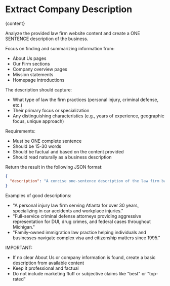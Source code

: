 # Extract Company Description

<context>
{content}
</context>

Analyze the provided law firm website content and create a ONE SENTENCE description of the business.

Focus on finding and summarizing information from:
- About Us pages
- Our Firm sections
- Company overview pages
- Mission statements
- Homepage introductions

The description should capture:
- What type of law the firm practices (personal injury, criminal defense, etc.)
- Their primary focus or specialization
- Any distinguishing characteristics (e.g., years of experience, geographic focus, unique approach)

Requirements:
- Must be ONE complete sentence
- Should be 15-30 words
- Should be factual and based on the content provided
- Should read naturally as a business description

Return the result in the following JSON format:
```json
{
  "description": "A concise one-sentence description of the law firm based on their about/company information."
}
```

Examples of good descriptions:
- "A personal injury law firm serving Atlanta for over 30 years, specializing in car accidents and workplace injuries."
- "Full-service criminal defense attorneys providing aggressive representation for DUI, drug crimes, and federal cases throughout Michigan."
- "Family-owned immigration law practice helping individuals and businesses navigate complex visa and citizenship matters since 1995."

IMPORTANT:
- If no clear About Us or company information is found, create a basic description from available content
- Keep it professional and factual
- Do not include marketing fluff or subjective claims like "best" or "top-rated"